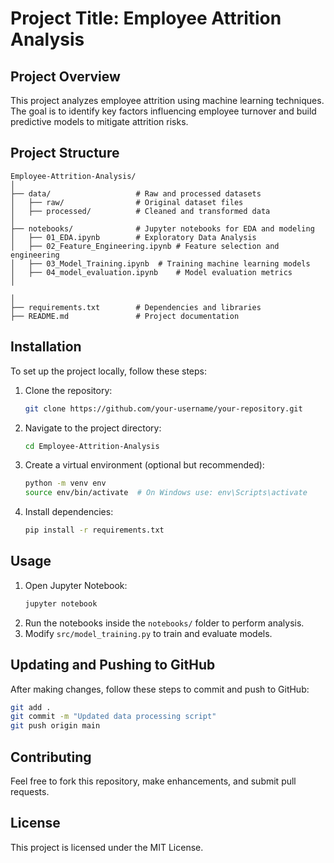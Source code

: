 # Project Title: Employee Attrition Analysis

## Project Overview
This project analyzes employee attrition using machine learning techniques. The goal is to identify key factors influencing employee turnover and build predictive models to mitigate attrition risks.

## Project Structure
```
Employee-Attrition-Analysis/
│
├── data/                   # Raw and processed datasets
│   ├── raw/                # Original dataset files
│   ├── processed/          # Cleaned and transformed data
│
├── notebooks/              # Jupyter notebooks for EDA and modeling
│   ├── 01_EDA.ipynb        # Exploratory Data Analysis
│   ├── 02_Feature_Engineering.ipynb # Feature selection and engineering
│   ├── 03_Model_Training.ipynb  # Training machine learning models
│   ├── 04_model_evaluation.ipynb    # Model evaluation metrics
│

│
├── requirements.txt        # Dependencies and libraries
├── README.md               # Project documentation
```

## Installation
To set up the project locally, follow these steps:
1. Clone the repository:
   ```sh
   git clone https://github.com/your-username/your-repository.git
   ```
2. Navigate to the project directory:
   ```sh
   cd Employee-Attrition-Analysis
   ```
3. Create a virtual environment (optional but recommended):
   ```sh
   python -m venv env
   source env/bin/activate  # On Windows use: env\Scripts\activate
   ```
4. Install dependencies:
   ```sh
   pip install -r requirements.txt
   ```

## Usage
1. Open Jupyter Notebook:
   ```sh
   jupyter notebook
   ```
2. Run the notebooks inside the `notebooks/` folder to perform analysis.
3. Modify `src/model_training.py` to train and evaluate models.

## Updating and Pushing to GitHub
After making changes, follow these steps to commit and push to GitHub:
```sh
git add .
git commit -m "Updated data processing script"
git push origin main
```

## Contributing
Feel free to fork this repository, make enhancements, and submit pull requests.

## License
This project is licensed under the MIT License.

